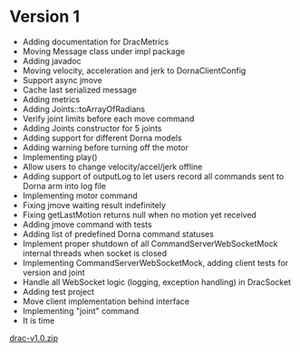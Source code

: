 # Version 1

- Adding documentation for DracMetrics
- Moving Message class under impl package
- Adding javadoc
- Moving velocity, acceleration and jerk to DornaClientConfig
- Support async jmove
- Cache last serialized message
- Adding metrics
- Adding Joints::toArrayOfRadians
- Verify joint limits before each move command
- Adding Joints constructor for 5 joints
- Adding support for different Dorna models
- Adding warning before turning off the motor
- Implementing play()
- Allow users to change velocity/accel/jerk offline
- Adding support of outputLog to let users record all commands sent to Dorna arm into log file
- Implementing motor command
- Fixing jmove waiting result indefinitely
- Fixing getLastMotion returns null when no motion yet received
- Adding jmove command with tests
- Adding list of predefined Dorna command statuses
- Implement proper shutdown of all CommandServerWebSocketMock internal threads when socket is closed
- Implementing CommandServerWebSocketMock, adding client tests for version and joint
- Handle all WebSocket logic (logging, exception handling) in DracSocket
- Adding test project
- Move client implementation behind interface
- Implementing "joint" command
- It is time

[drac-v1.0.zip](https://github.com/pinorobotics/drac/raw/main/drac/release/drac-v1.0.zip)